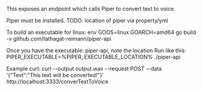 This exposes an endpoint which calls Piper to convert text to voice.

Piper must be installed.
TODO: location of piper via property/yml

To build an executable for linux:
env GOOS=linux GOARCH=amd64 go build -v github.com/tathagat-reimann/piper-api

Once you have the executable: piper-api, note the location
Run like this:
PIPER_EXECUTABLE=%PIPER_EXECUTABLE_LOCATION% ./piper-api

Example curl:
curl --output output.wav  --request POST --data '{"Text":"This text will be converted!"}' http://localhost:3333/converTextToVoice
